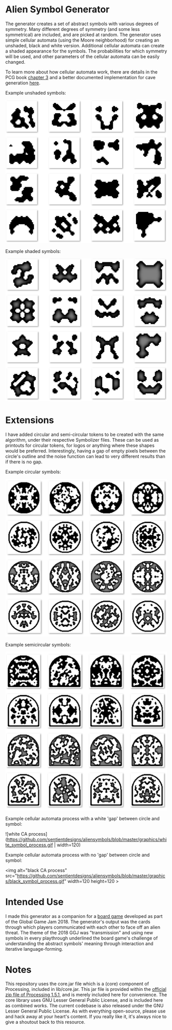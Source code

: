 # Alien Symbol Generator
The generator creates a set of abstract symbols with various degrees of symmetry. Many different degrees of symmetry (and some less symmetrical) are included, and are picked at random. The generator uses simple cellular automata (using the Moore neighborhood) for creating an unshaded, black and white version. Additional cellular automata can create a shaded appearance for the symbols. The probabilities for which symmetry will be used, and other parameters of the cellular automata can be easily changed.

To learn more about how cellular automata work, there are details in the PCG book [chapter 3](http://antoniosliapis.com/articles/pcgbook_dungeons.php) and a better documented implementation for cave generation [here](https://github.com/sentientdesigns/constructive). 

Example unshaded symbols:

![unshaded_symbols](https://github.com/sentientdesigns/aliensymbols/blob/master/graphics/unshaded.png)


Example shaded symbols:

![shaded_symbols](https://github.com/sentientdesigns/aliensymbols/blob/master/graphics/shaded.png)


# Extensions

I have added circular and semi-circular tokens to be created with the same algorithm, under their respective Symbolizer files. These can be used as printouts for circular tokens, for logos or anything where these shapes would be preferred. Interestingly, having a gap of empty pixels between the circle's outline and the noise function can lead to very different results than if there is no gap. 

Example circular symbols:

![circular_symbols](https://github.com/sentientdesigns/aliensymbols/blob/master/graphics/circle_samples.png)


Example semicircular symbols:

![semicircular_symbols](https://github.com/sentientdesigns/aliensymbols/blob/master/graphics/semicircle_samples.png)


Example cellular automata process with a white 'gap' between circle and symbol:

![white CA process](https://github.com/sentientdesigns/aliensymbols/blob/master/graphics/white_symbol_process.gif | width=120)


Example cellular automata process with no 'gap' between circle and symbol:

<img alt="black CA process" src="https://github.com/sentientdesigns/aliensymbols/blob/master/graphics/black_symbol_process.gif" width=120 height=120 \>


# Intended Use
I made this generator as a companion for a [board game](https://globalgamejam.org/2018/games/aliens-last-stand) developed as part of the Global Game Jam 2018. The generator's output was the cards through which players communicated with each other to face off an alien threat. The theme of the 2018 GGJ was "transmission" and using new symbols in every playthrough underlined the board game's challenge of understanding the abstract symbols' meaning through interaction and iterative language-forming.

# Notes
This repository uses the core.jar file which is a (core) component of Processing, included in lib/core.jar. This jar file is provided within the [official zip file of Processing 1.5.1](https://processing.org/download/), and is merely included here for convenience. The core library uses GNU Lesser General Public License, and is included here as combined works. The current codebase is also released under the GNU Lesser General Public License. As with everything open-source, please use and hack away at your heart's content. If you really like it, it's always nice to give a shoutout back to this resource.
